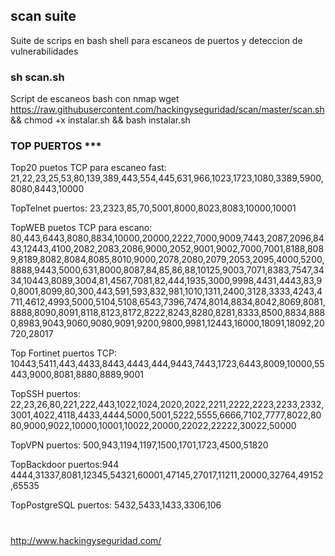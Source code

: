 ## scan suite

Suite de scrips en bash shell para escaneos de puertos y deteccion de vulnerabilidades

### sh scan.sh

Script de escaneos bash con nmap
wget https://raw.githubusercontent.com/hackingyseguridad/scan/master/scan.sh && chmod +x instalar.sh && bash instalar.sh

### TOP PUERTOS ***

Top20 puetos TCP para escaneo fast:
21,22,23,25,53,80,139,389,443,554,445,631,966,1023,1723,1080,3389,5900,8080,8443,10000

TopTelnet puertos: 
23,2323,85,70,5001,8000,8023,8083,10000,10001

TopWEB puetos TCP para escano: 80,443,6443,8080,8834,10000,20000,2222,7000,9009,7443,2087,2096,8443,12443,4100,2082,2083,2086,9000,2052,9001,9002,7000,7001,8188,8089,8189,8082,8084,8085,8010,9000,2078,2080,2079,2053,2095,4000,5200,8888,9443,5000,631,8000,8087,84,85,86,88,10125,9003,7071,8383,7547,3434,10443,8089,3004,81,4567,7081,82,444,1935,3000,9998,4431,4443,83,90,8001,8099,80,300,443,591,593,832,981,1010,1311,2400,3128,3333,4243,4711,4612,4993,5000,5104,5108,6543,7396,7474,8014,8834,8042,8069,8081,8888,8090,8091,8118,8123,8172,8222,8243,8280,8281,8333,8500,8834,8880,8983,9043,9060,9080,9091,9200,9800,9981,12443,16000,18091,18092,20720,28017

Top Fortinet puertos TCP:  
10443,5411,443,4433,8443,4443,444,9443,7443,1723,6443,8009,10000,55443,9000,8081,8880,8889,9001

TopSSH puertos: 
22,23,26,80,221,222,443,1022,1024,2020,2022,2211,2222,2223,2233,2332,3001,4022,4118,4433,4444,5000,5001,5222,5555,6666,7102,7777,8022,8080,9000,9022,10000,10001,10022,20000,22022,22222,30022,50000

TopVPN puertos: 
500,943,1194,1197,1500,1701,1723,4500,51820

TopBackdoor puertos:944
4444,31337,8081,12345,54321,60001,47145,27017,11211,20000,32764,49152,65535

TopPostgreSQL puertos: 5432,5433,1433,3306,106

#
http://www.hackingyseguridad.com/
#
